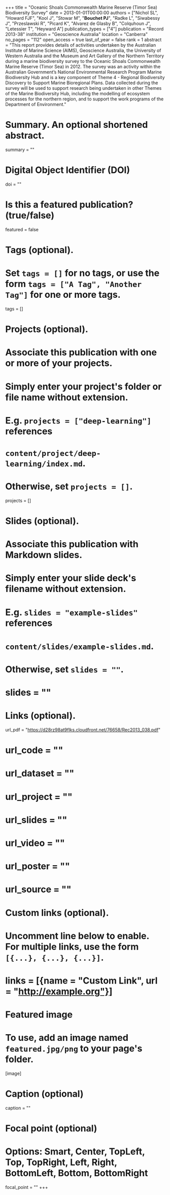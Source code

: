 +++
title = "Oceanic Shoals Commonwealth Marine Reserve (Timor Sea) Biodiversity Survey"
date = 2013-01-01T00:00:00
authors = ["Nichol SL", "Howard FJF", "Kool J", "Stowar M", "<strong>Bouchet PJ</strong>", "Radke L", "Siwabessy J", "Przeslawski R", "Picard K", "Alvarez de Glasby B", "Colquhoun J", "Letessier T", "Heyward A"]
publication_types = ["4"]
publication = "Record 2013-38"
institution = "Geoscience Australia"
location = "Canberra"
no_pages = "112"
open_access = true
last_of_year = false
rank = 1
abstract = "This report provides details of activities undertaken by the Australian Institute of Marine Science (AIMS), Geoscience Australia, the University of Western Australia and the Museum and Art Gallery of the Northern Territory during a marine biodiversity survey to the Oceanic Shoals Commonwealth Marine Reserve (Timor Sea) in 2012. The survey was an activity within the Australian Government’s National Environmental Research Program Marine Biodiversity Hub and is a key component of Theme 4 - Regional Biodiversity Discovery to Support Marine Bioregional Plans. Data collected during the survey will be used to support research being undertaken in other Themes of the Marine Biodiversity Hub, including the modelling of ecosystem processes for the northern region, and to support the work programs of the Department of Environment."

# Summary. An optional shortened abstract.
summary = ""

# Digital Object Identifier (DOI)
doi = ""

# Is this a featured publication? (true/false)
featured = false

# Tags (optional).
#   Set `tags = []` for no tags, or use the form `tags = ["A Tag", "Another Tag"]` for one or more tags.
tags = []

# Projects (optional).
#   Associate this publication with one or more of your projects.
#   Simply enter your project's folder or file name without extension.
#   E.g. `projects = ["deep-learning"]` references
#   `content/project/deep-learning/index.md`.
#   Otherwise, set `projects = []`.
projects = []

# Slides (optional).
#   Associate this publication with Markdown slides.
#   Simply enter your slide deck's filename without extension.
#   E.g. `slides = "example-slides"` references
#   `content/slides/example-slides.md`.
#   Otherwise, set `slides = ""`.
# slides = ""

# Links (optional).
url_pdf = "https://d28rz98at9flks.cloudfront.net/76658/Rec2013_038.pdf"
# url_code = ""
# url_dataset = ""
# url_project = ""
# url_slides = ""
# url_video = ""
# url_poster = ""
# url_source = ""

# Custom links (optional).
#   Uncomment line below to enable. For multiple links, use the form `[{...}, {...}, {...}]`.
# links = [{name = "Custom Link", url = "http://example.org"}]

# Featured image
# To use, add an image named `featured.jpg/png` to your page's folder.
[image]
  # Caption (optional)
  caption = ""

  # Focal point (optional)
  # Options: Smart, Center, TopLeft, Top, TopRight, Left, Right, BottomLeft, Bottom, BottomRight
  focal_point = ""
+++
